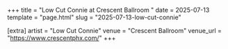 +++
title = "Low Cut Connie at Crescent Ballroom "
date = 2025-07-13
template = "page.html"
slug = "2025-07-13-low-cut-connie"

[extra]
artist = "Low Cut Connie"
venue = "Crescent Ballroom"
venue_url = "https://www.crescentphx.com/"
+++
